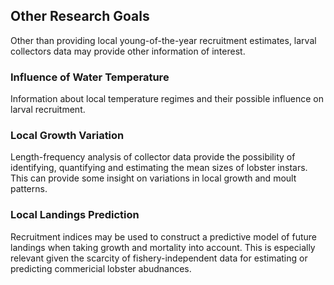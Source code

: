 ## Other Research Goals

Other than providing local young-of-the-year recruitment estimates, larval collectors data may provide other information of interest.

### Influence of Water Temperature 

Information about local temperature regimes and their possible influence on larval recruitment. 

### Local Growth Variation

Length-frequency analysis of collector data provide the possibility of identifying, quantifying and estimating the mean sizes of lobster instars. This can provide some insight on variations in local growth and moult patterns.

### Local Landings Prediction
Recruitment indices may  be used to construct a predictive model of future landings when taking growth and mortality into account. This is especially relevant given the scarcity of fishery-independent data for estimating or predicting commericial lobster abudnances.
